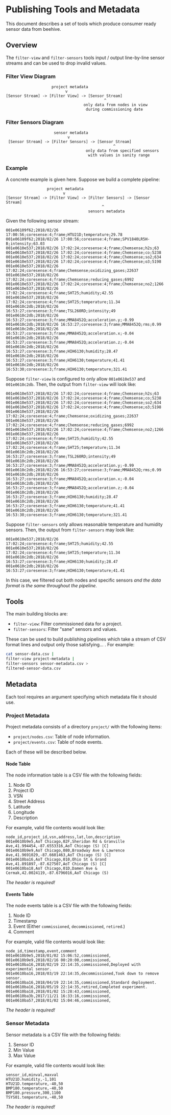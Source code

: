 # Publishing Tools and Metadata

This document describes a set of tools which produce consumer ready sensor data
from beehive.

## Overview

The `filter-view` and `filter-sensors` tools input / output line-by-line sensor
streams and can be used to drop invalid values.

### Filter View Diagram

```
                    project metadata
                          v
[Sensor Stream] -> [Filter View] -> [Sensor Stream]
                                           ^
                                  only data from nodes in view
                                   during commissioning date
```

### Filter Sensors Diagram

```
                     sensor metadata
                           v
 [Sensor Stream] -> [Filter Sensors] -> [Sensor Stream]
                                               ^
                                   only data from specified sensors
                                    with values in sanity range
```

### Example

A concrete example is given here. Suppose we build a complete pipeline:

```
                  project metadata
                         v
[Sensor Stream] -> [Filter View] -> [Filter Sensors] -> [Sensor Stream]
                                          ^
                                    sensors metadata
```


Given the following sensor stream:

```
001e06109f62;2018/02/26 17:00:56;coresense:4;frame;HTU21D;temperature;29.78
001e06109f62;2018/02/26 17:00:56;coresense:4;frame;SPV1840LR5H-B;intensity;63.03
001e0610e537;2018/02/26 17:02:24;coresense:4;frame;Chemsense;h2s;63
001e0610e537;2018/02/26 17:02:24;coresense:4;frame;Chemsense;co;5238
001e0610e537;2018/02/26 17:02:24;coresense:4;frame;Chemsense;so2;634
001e0610e537;2018/02/26 17:02:24;coresense:4;frame;Chemsense;o3;5198
001e0610e537;2018/02/26 17:02:24;coresense:4;frame;Chemsense;oxidizing_gases;22637
001e0610e537;2018/02/26 17:02:24;coresense:4;frame;Chemsense;reducing_gases;6992
001e0610e537;2018/02/26 17:02:24;coresense:4;frame;Chemsense;no2;1266
001e0610e537;2018/02/26 17:02:24;coresense:4;frame;SHT25;humidity;42.55
001e0610e537;2018/02/26 17:02:24;coresense:4;frame;SHT25;temperature;11.34
001e0610c2db;2018/02/26 16:53:27;coresense:3;frame;TSL260RD;intensity;49
001e0610c2db;2018/02/26 16:53:27;coresense:3;frame;MMA8452Q;acceleration.y;-0.99
001e0610c2db;2018/02/26 16:53:27;coresense:3;frame;MMA8452Q;rms;0.99
001e0610c2db;2018/02/26 16:53:27;coresense:3;frame;MMA8452Q;acceleration.x;-0.04
001e0610c2db;2018/02/26 16:53:27;coresense:3;frame;MMA8452Q;acceleration.z;-0.04
001e0610c2db;2018/02/26 16:53:27;coresense:3;frame;HIH6130;humidity;28.47
001e0610c2db;2018/02/26 16:53:27;coresense:3;frame;HIH6130;temperature;41.41
001e0610c2db;2018/02/26 16:53:30;coresense:3;frame;HIH6130;temperature;321.41
```

Suppose `filter-view` is configured to only allow `001e0610e537` and `001e0610c2db`.
Then, the output from `filter-view` will look like:

```
001e0610e537;2018/02/26 17:02:24;coresense:4;frame;Chemsense;h2s;63
001e0610e537;2018/02/26 17:02:24;coresense:4;frame;Chemsense;co;5238
001e0610e537;2018/02/26 17:02:24;coresense:4;frame;Chemsense;so2;634
001e0610e537;2018/02/26 17:02:24;coresense:4;frame;Chemsense;o3;5198
001e0610e537;2018/02/26 17:02:24;coresense:4;frame;Chemsense;oxidizing_gases;22637
001e0610e537;2018/02/26 17:02:24;coresense:4;frame;Chemsense;reducing_gases;6992
001e0610e537;2018/02/26 17:02:24;coresense:4;frame;Chemsense;no2;1266
001e0610e537;2018/02/26 17:02:24;coresense:4;frame;SHT25;humidity;42.55
001e0610e537;2018/02/26 17:02:24;coresense:4;frame;SHT25;temperature;11.34
001e0610c2db;2018/02/26 16:53:27;coresense:3;frame;TSL260RD;intensity;49
001e0610c2db;2018/02/26 16:53:27;coresense:3;frame;MMA8452Q;acceleration.y;-0.99
001e0610c2db;2018/02/26 16:53:27;coresense:3;frame;MMA8452Q;rms;0.99
001e0610c2db;2018/02/26 16:53:27;coresense:3;frame;MMA8452Q;acceleration.x;-0.04
001e0610c2db;2018/02/26 16:53:27;coresense:3;frame;MMA8452Q;acceleration.z;-0.04
001e0610c2db;2018/02/26 16:53:27;coresense:3;frame;HIH6130;humidity;28.47
001e0610c2db;2018/02/26 16:53:27;coresense:3;frame;HIH6130;temperature;41.41
001e0610c2db;2018/02/26 16:53:30;coresense:3;frame;HIH6130;temperature;321.41
```

Suppose `filter-sensors` only allows reasonable temperature and humidity sensors.
Then, the output from `filter-sensors` may look like:

```
001e0610e537;2018/02/26 17:02:24;coresense:4;frame;SHT25;humidity;42.55
001e0610e537;2018/02/26 17:02:24;coresense:4;frame;SHT25;temperature;11.34
001e0610c2db;2018/02/26 16:53:27;coresense:3;frame;HIH6130;humidity;28.47
001e0610c2db;2018/02/26 16:53:27;coresense:3;frame;HIH6130;temperature;41.41
```

In this case, we filtered out both nodes and specific sensors _and the data format
is the same throughout the pipeline_.

## Tools

The main building blocks are:

* `filter-view`: Filter commissioned data for a project.
* `filter-sensors`: Filter "sane" sensors and values.

These can be used to build publishing pipelines which take a stream of CSV format
lines and output only those satisfying... . For example:

```sh
cat sensor-data.csv |
filter-view project-metadata |
filter-sensors sensor-metadata.csv >
filtered-sensor-data.csv
```

## Metadata

Each tool requires an argument specifying which metadata file it should use.

### Project Metadata

Project metadata consists of a directory `project/` with the following items:

* `project/nodes.csv`: Table of node information.
* `project/events.csv`: Table of node events.

Each of these will be described below.

#### Node Table

The node information table is a CSV file with the following fields:

1. Node ID
2. Project ID
3. VSN
4. Street Address
5. Latitude
6. Longitude
7. Description

For example, valid file contents would look like:

```
node_id,project_id,vsn,address,lat,lon,description
001e0610b9e5,AoT Chicago,02F,Sheridan Rd & Granville Ave,41.994454,-87.6553316,AoT Chicago (S) [C]
001e0610b9e9,AoT Chicago,080,Broadway Ave & Lawrence Ave,41.9691029,-87.6601463,AoT Chicago (S) [C]
001e0610ba16,AoT Chicago,010,Ohio St & Grand Ave,41.891897,-87.627507,AoT Chicago (S) [C]
001e0610ba18,AoT Chicago,01D,Damen Ave & Cermak,42.0024119,-87.6796016,AoT Chicago (S)
```

_The header is required!_

#### Events Table

The node events table is a CSV file with the following fields:

1. Node ID
2. Timestamp
3. Event (Either `commissioned`, `decommissioned`, `retired`.)
4. Comment

For example, valid file contents would look like:

```
node_id,timestamp,event,comment
001e0610b9e5,2018/01/02 15:06:52,commissioned,
001e0610b9e9,2018/02/16 00:20:00,commissioned,
001e0610ba16,2018/02/19 22:14:35,commissioned,Deployed with experimental sensor.
001e0610ba16,2018/03/19 22:14:35,decommissioned,Took down to remove sensor.
001e0610ba16,2018/04/19 22:14:35,commissioned,Standard deployment.
001e0610ba16,2018/05/19 22:14:35,retired,Completed experiment.
001e0610ba18,2018/01/02 15:28:43,commissioned,
001e0610ba3b,2017/11/21 16:33:16,commissioned,
001e0610ba57,2018/01/02 15:04:46,commissioned,
```

_The header is required!_

### Sensor Metadata

Sensor metadata is a CSV file with the following fields:

1. Sensor ID
2. Min Value
3. Max Value

For example, valid file contents would look like:

```
sensor_id,minval,maxval
HTU21D.humidity,-1,101
HTU21D.temperature,-40,50
BMP180.temperature,-40,50
BMP180.pressure,300,1100
TSYS01.temperature,-40,50
```

_The header is required!_
